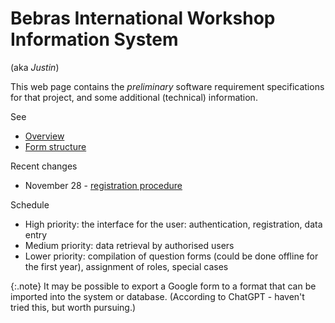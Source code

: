 # Bebras International Workshop Information System

(aka *Justin*)

This web page contains the *preliminary* software requirement specifications for that project, 
and some additional (technical) information. 

See
* [Overview](overview.md)
* [Form structure](forms.md)

Recent changes
* November 28 - [registration procedure](overview.md#registration)

Schedule
* High priority: the interface for the user: authentication, registration, data entry
* Medium priority: data retrieval by authorised users
* Lower priority: compilation of question forms (could be done offline for the first year), assignment of roles, special cases

{:.note}
It may be possible to export a Google form to a format that can be imported into the system or database. 
(According to ChatGPT - haven't tried this, but worth pursuing.)

